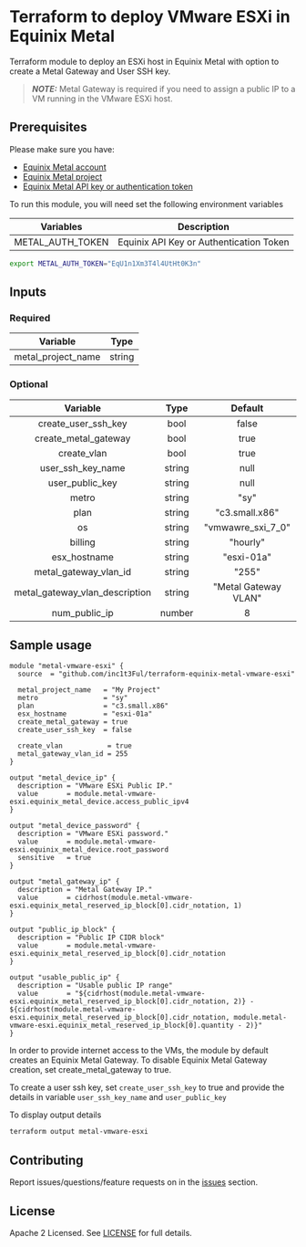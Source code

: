 # Terraform to deploy VMware ESXi in Equinix Metal

Terraform module to deploy an ESXi host in Equinix Metal with option to create a Metal Gateway and User SSH key.
> **_NOTE:_** 
> Metal Gateway is required if you need to assign a public IP to a VM running in the VMware ESXi host.

## Prerequisites

Please make sure you have:
- [Equinix Metal account](https://metal.equinix.com/developers/docs/accounts/users/#profile)
- [Equinix Metal project](https://metal.equinix.com/developers/docs/accounts/projects/)
- [Equinix Metal API key or authentication token](https://metal.equinix.com/developers/docs/accounts/users/#api-keys)

To run this module, you will need set the following environment variables

| Variables        | Description                             |
| ---------------- | --------------------------------------- |
| METAL_AUTH_TOKEN | Equinix API Key or Authentication Token |


```bash
export METAL_AUTH_TOKEN="EqU1n1Xm3T4l4UtHt0K3n"
```

## Inputs
### Required
|      Variable      |  Type  |
| :----------------: | :----: |
| metal_project_name | string |

### Optional
|            Variable            |  Type  |       Default        |
| :----------------------------: | :----: | :------------------: |
|      create_user_ssh_key       |  bool  |        false         |
|      create_metal_gateway      |  bool  |         true         |
|          create_vlan           |  bool  |         true         |
|       user_ssh_key_name        | string |         null         |
|        user_public_key         | string |         null         |
|             metro              | string |         "sy"         |
|              plan              | string |    "c3.small.x86"    |
|               os               | string |   "vmwawre_sxi_7_0"   |
|            billing             | string |       "hourly"       |
|          esx_hostname          | string |      "esxi-01a"      |
|     metal_gateway_vlan_id      | string |        "255"         |
| metal_gateway_vlan_description | string | "Metal Gateway VLAN" |
|         num_public_ip          | number |          8           |


## Sample usage

```hcl
module "metal-vmware-esxi" {
  source  = "github.com/inc1t3Ful/terraform-equinix-metal-vmware-esxi"

  metal_project_name   = "My Project"
  metro                = "sy"
  plan                 = "c3.small.x86"
  esx_hostname         = "esxi-01a"
  create_metal_gateway = true
  create_user_ssh_key  = false

  create_vlan           = true
  metal_gateway_vlan_id = 255
}

output "metal_device_ip" {
  description = "VMware ESXi Public IP."
  value       = module.metal-vmware-esxi.equinix_metal_device.access_public_ipv4
}

output "metal_device_password" {
  description = "VMware ESXi password."
  value       = module.metal-vmware-esxi.equinix_metal_device.root_password
  sensitive   = true
}

output "metal_gateway_ip" {
  description = "Metal Gateway IP."
  value       = cidrhost(module.metal-vmware-esxi.equinix_metal_reserved_ip_block[0].cidr_notation, 1)
}

output "public_ip_block" {
  description = "Public IP CIDR block"
  value       = module.metal-vmware-esxi.equinix_metal_reserved_ip_block[0].cidr_notation
}

output "usable_public_ip" {
  description = "Usable public IP range"
  value       = "${cidrhost(module.metal-vmware-esxi.equinix_metal_reserved_ip_block[0].cidr_notation, 2)} - ${cidrhost(module.metal-vmware-esxi.equinix_metal_reserved_ip_block[0].cidr_notation, module.metal-vmware-esxi.equinix_metal_reserved_ip_block[0].quantity - 2)}"
}
```

In order to provide internet access to the VMs, the module by default creates an Equinix Metal Gateway. To disable Equinix Metal Gateway creation, set create_metal_gateway to true.

To create a user ssh key, set ```create_user_ssh_key``` to true and provide the details in variable ```user_ssh_key_name``` and ```user_public_key```

To display output details

```bash
terraform output metal-vmware-esxi
```

## Contributing

Report issues/questions/feature requests on in the [issues](https://github.com/bayupw/terraform-equinix-metal-vmware-esxi/issues/new) section.

## License

Apache 2 Licensed. See [LICENSE](https://github.com/bayupw/terraform-equinix-metal-vmware-esxi/tree/master/LICENSE) for full details.